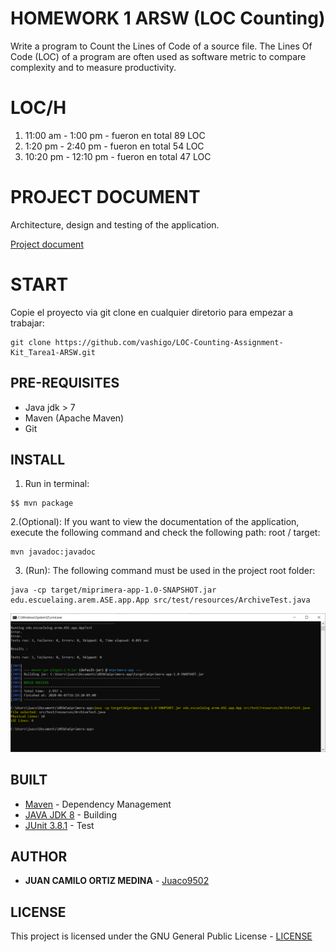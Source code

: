 # HOMEWORK 1 ARSW (LOC Counting)

Write a program to Count the Lines of Code of a source file. The Lines Of Code (LOC) of a program are often used as software metric to compare complexity and to measure productivity.

# LOC/H

1. 11:00 am - 1:00 pm - fueron en total 89 LOC
2. 1:20 pm - 2:40 pm - fueron en total 54 LOC
3. 10:20 pm - 12:10 pm - fueron en total 47 LOC

# PROJECT DOCUMENT

Architecture, design and testing of the application.

[Project document](https://drive.google.com/file/d/1Vws124va-Fg-fxXXdw9XtiB1jErhvAGs/view?usp=sharing)


# START

Copie el proyecto via git clone en cualquier diretorio para empezar a trabajar:
```
git clone https://github.com/vashigo/LOC-Counting-Assignment-Kit_Tarea1-ARSW.git
```

## PRE-REQUISITES

* Java jdk > 7
* Maven (Apache Maven)
* Git

## INSTALL

1. Run in terminal:

```
$$ mvn package
```
2.(Optional):
If you want to view the documentation of the application, execute the following command and check the following path: root / target:

```
mvn javadoc:javadoc
```

3. (Run):
The following command must be used in the project root folder:
  
```
java -cp target/miprimera-app-1.0-SNAPSHOT.jar edu.escuelaing.arem.ASE.app.App src/test/resources/ArchiveTest.java
```

![Proyecto](img/1.PNG)
  

## BUILT

* [Maven](https://maven.apache.org/) - Dependency Management
* [JAVA JDK 8](http://www.oracle.com/technetwork/java/javase/overview/index.html) - Building
* [JUnit 3.8.1](https://mvnrepository.com/artifact/junit/junit/3.8.1) - Test


## AUTHOR

* **JUAN CAMILO ORTIZ MEDINA** - [Juaco9502](https://github.com/juaco9502)


## LICENSE

This project is licensed under the GNU General Public License - [LICENSE](LICENSE.TXT) 